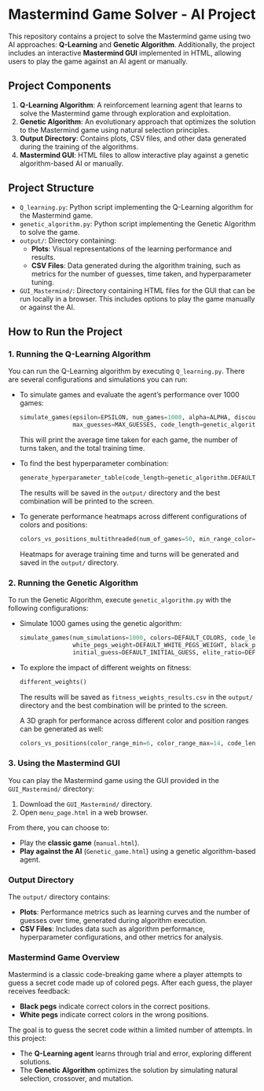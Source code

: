 # Mastermind Game Solver - AI Project

This repository contains a project to solve the Mastermind game using two AI approaches: **Q-Learning** and **Genetic Algorithm**. Additionally, the project includes an interactive **Mastermind GUI** implemented in HTML, allowing users to play the game against an AI agent or manually.

## Project Components

1. **Q-Learning Algorithm**: A reinforcement learning agent that learns to solve the Mastermind game through exploration and exploitation.
2. **Genetic Algorithm**: An evolutionary approach that optimizes the solution to the Mastermind game using natural selection principles.
3. **Output Directory**: Contains plots, CSV files, and other data generated during the training of the algorithms.
4. **Mastermind GUI**: HTML files to allow interactive play against a genetic algorithm-based AI or manually.

## Project Structure

- `Q_learning.py`: Python script implementing the Q-Learning algorithm for the Mastermind game.
- `genetic_algorithm.py`: Python script implementing the Genetic Algorithm to solve the game.
- `output/`: Directory containing:
  - **Plots**: Visual representations of the learning performance and results.
  - **CSV Files**: Data generated during the algorithm training, such as metrics for the number of guesses, time taken, and hyperparameter tuning.
- `GUI_Mastermind/`: Directory containing HTML files for the GUI that can be run locally in a browser. This includes options to play the game manually or against the AI.

## How to Run the Project

### 1. Running the Q-Learning Algorithm
You can run the Q-Learning algorithm by executing `Q_learning.py`. There are several configurations and simulations you can run:

- To simulate games and evaluate the agent’s performance over 1000 games:
  ```python
  simulate_games(epsilon=EPSILON, num_games=1000, alpha=ALPHA, discount=DISCOUNT,
                 max_guesses=MAX_GUESSES, code_length=genetic_algorithm.DEFAULT_C0DE_LENGTH, num_colors=genetic_algorithm.DEFAULT_NUM_COLORS)
  ```

  This will print the average time taken for each game, the number of turns taken, and the total training time.

- To find the best hyperparameter combination:
  ```python
  generate_hyperparameter_table(code_length=genetic_algorithm.DEFAULT_C0DE_LENGTH, num_colors=genetic_algorithm.DEFAULT_NUM_COLORS, num_of_games=1000)
  ```

  The results will be saved in the `output/` directory and the best combination will be printed to the screen.

- To generate performance heatmaps across different configurations of colors and positions:
  ```python
  colors_vs_positions_multithreaded(num_of_games=50, min_range_color=6, max_range_color=9, min_range_position=4, max_range_position=6)
  ```

  Heatmaps for average training time and turns will be generated and saved in the `output/` directory.

### 2. Running the Genetic Algorithm
To run the Genetic Algorithm, execute `genetic_algorithm.py` with the following configurations:

- Simulate 1000 games using the genetic algorithm:
  ```python
  simulate_games(num_simulations=1000, colors=DEFAULT_COLORS, code_length=DEFAULT_C0DE_LENGTH, pop_size=DEFAULT_MAX_POP_SIZE,
                 white_pegs_weight=DEFAULT_WHITE_PEGS_WEIGHT, black_pegs_weight=DEFAULT_BLACK_PEGS_WEIGHT,
                 initial_guess=DEFAULT_INITIAL_GUESS, elite_ratio=DEFAULT_ELITE_RATIO)
  ```

- To explore the impact of different weights on fitness:
  ```python
  different_weights()
  ```
  The results will be saved as `fitness_weights_results.csv` in the `output/` directory and the best combination will be printed to the screen.

  A 3D graph for performance across different color and position ranges can be generated as well:
  ```python
  colors_vs_positions(color_range_min=6, color_range_max=14, code_length_min=4, code_length_max=8, num_games=100)
  ```

### 3. Using the Mastermind GUI
You can play the Mastermind game using the GUI provided in the `GUI_Mastermind/` directory:

1. Download the `GUI_Mastermind/` directory.
2. Open `menu_page.html` in a web browser.

From there, you can choose to:
- Play the **classic game** (`manual.html`).
- **Play against the AI** (`Genetic_game.html`) using a genetic algorithm-based agent.

### Output Directory

The `output/` directory contains:
- **Plots**: Performance metrics such as learning curves and the number of guesses over time, generated during algorithm execution.
- **CSV Files**: Includes data such as algorithm performance, hyperparameter configurations, and other metrics for analysis.

### Mastermind Game Overview

Mastermind is a classic code-breaking game where a player attempts to guess a secret code made up of colored pegs. After each guess, the player receives feedback:
- **Black pegs** indicate correct colors in the correct positions.
- **White pegs** indicate correct colors in the wrong positions.

The goal is to guess the secret code within a limited number of attempts. In this project:
- The **Q-Learning agent** learns through trial and error, exploring different solutions.
- The **Genetic Algorithm** optimizes the solution by simulating natural selection, crossover, and mutation.
